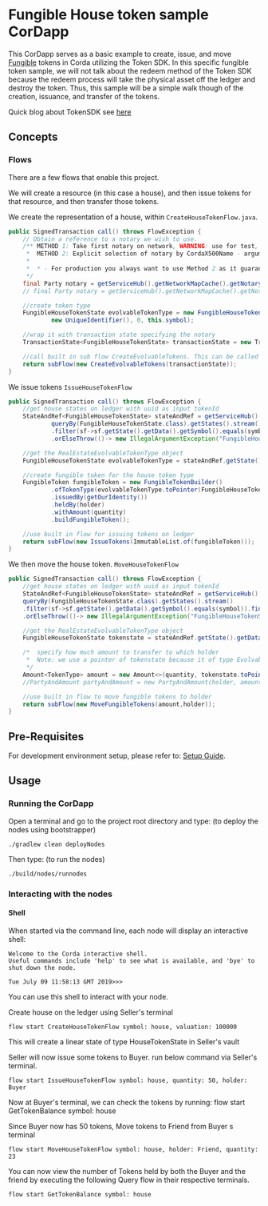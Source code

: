 # Fungible House token sample CorDapp

This CorDapp serves as a basic example to create, issue, and move [Fungible](https://training.corda.net/libraries/tokens-sdk/#fungibletoken) tokens in Corda utilizing the Token SDK. In this specific fungible token sample, we will not talk about the redeem method of the Token SDK because the redeem process will take the physical asset off the ledger and destroy the token. Thus, this sample will be a simple walk though of the creation, issuance, and transfer of the tokens.

Quick blog about TokenSDK see [here](https://medium.com/corda/introduction-to-token-sdk-in-corda-9b4dbcf71025)


## Concepts


### Flows

There are a few flows that enable this project.

We will create a resource (in this case a house), and then issue tokens for that resource, and then transfer those tokens.


We create the representation of a house, within `CreateHouseTokenFlow.java`.


```java
public SignedTransaction call() throws FlowException {
    // Obtain a reference to a notary we wish to use.
    /** METHOD 1: Take first notary on network, WARNING: use for test, non-prod environments, and single-notary networks only!*
     *  METHOD 2: Explicit selection of notary by CordaX500Name - argument can by coded in flow or parsed from config (Preferred)
     *
     *  * - For production you always want to use Method 2 as it guarantees the expected notary is returned.
     */
    final Party notary = getServiceHub().getNetworkMapCache().getNotaryIdentities().get(0); // METHOD 1
    // final Party notary = getServiceHub().getNetworkMapCache().getNotary(CordaX500Name.parse("O=Notary,L=London,C=GB")); // METHOD 2

    //create token type
    FungibleHouseTokenState evolvableTokenType = new FungibleHouseTokenState(valuation, getOurIdentity(),
            new UniqueIdentifier(), 0, this.symbol);

    //wrap it with transaction state specifying the notary
    TransactionState<FungibleHouseTokenState> transactionState = new TransactionState<>(evolvableTokenType, notary);

    //call built in sub flow CreateEvolvableTokens. This can be called via rpc or in unit testing
    return subFlow(new CreateEvolvableTokens(transactionState));
}
```

We issue tokens `IssueHouseTokenFlow`

```java
public SignedTransaction call() throws FlowException {
    //get house states on ledger with uuid as input tokenId
    StateAndRef<FungibleHouseTokenState> stateAndRef = getServiceHub().getVaultService().
            queryBy(FungibleHouseTokenState.class).getStates().stream()
            .filter(sf->sf.getState().getData().getSymbol().equals(symbol)).findAny()
            .orElseThrow(()-> new IllegalArgumentException("FungibleHouseTokenState symbol=\""+symbol+"\" not found from vault"));

    //get the RealEstateEvolvableTokenType object
    FungibleHouseTokenState evolvableTokenType = stateAndRef.getState().getData();

    //create fungible token for the house token type
    FungibleToken fungibleToken = new FungibleTokenBuilder()
            .ofTokenType(evolvableTokenType.toPointer(FungibleHouseTokenState.class)) // get the token pointer
            .issuedBy(getOurIdentity())
            .heldBy(holder)
            .withAmount(quantity)
            .buildFungibleToken();

    //use built in flow for issuing tokens on ledger
    return subFlow(new IssueTokens(ImmutableList.of(fungibleToken)));
}
```

We then move the house token. `MoveHouseTokenFlow`

```java
public SignedTransaction call() throws FlowException {
    //get house states on ledger with uuid as input tokenId
    StateAndRef<FungibleHouseTokenState> stateAndRef = getServiceHub().getVaultService().
    queryBy(FungibleHouseTokenState.class).getStates().stream()
    .filter(sf->sf.getState().getData().getSymbol().equals(symbol)).findAny()
    .orElseThrow(()-> new IllegalArgumentException("FungibleHouseTokenState symbol=\""+symbol+"\" not found from vault"));

    //get the RealEstateEvolvableTokenType object
    FungibleHouseTokenState tokenstate = stateAndRef.getState().getData();

    /*  specify how much amount to transfer to which holder
     *  Note: we use a pointer of tokenstate because it of type EvolvableTokenType
     */
    Amount<TokenType> amount = new Amount<>(quantity, tokenstate.toPointer(FungibleHouseTokenState.class));
    //PartyAndAmount partyAndAmount = new PartyAndAmount(holder, amount);

    //use built in flow to move fungible tokens to holder
    return subFlow(new MoveFungibleTokens(amount,holder));
}
```

## Pre-Requisites

For development environment setup, please refer to: [Setup Guide](https://docs.corda.net/getting-set-up.html).


## Usage

### Running the CorDapp

Open a terminal and go to the project root directory and type: (to deploy the nodes using bootstrapper)
```
./gradlew clean deployNodes
```
Then type: (to run the nodes)
```
./build/nodes/runnodes
```

### Interacting with the nodes

#### Shell

When started via the command line, each node will display an interactive shell:

    Welcome to the Corda interactive shell.
    Useful commands include 'help' to see what is available, and 'bye' to shut down the node.

    Tue July 09 11:58:13 GMT 2019>>>

You can use this shell to interact with your node.


Create house on the ledger using Seller's terminal

    flow start CreateHouseTokenFlow symbol: house, valuation: 100000

This will create a linear state of type HouseTokenState in Seller's vault

Seller will now issue some tokens to Buyer. run below command via Seller's terminal.

    flow start IssueHouseTokenFlow symbol: house, quantity: 50, holder: Buyer

Now at Buyer's terminal, we can check the tokens by running:
    flow start GetTokenBalance symbol: house

Since Buyer now has 50 tokens, Move tokens to Friend from Buyer s terminal

    flow start MoveHouseTokenFlow symbol: house, holder: Friend, quantity: 23

You can now view the number of Tokens held by both the Buyer and the friend by executing the following Query flow in their respective terminals.

    flow start GetTokenBalance symbol: house


